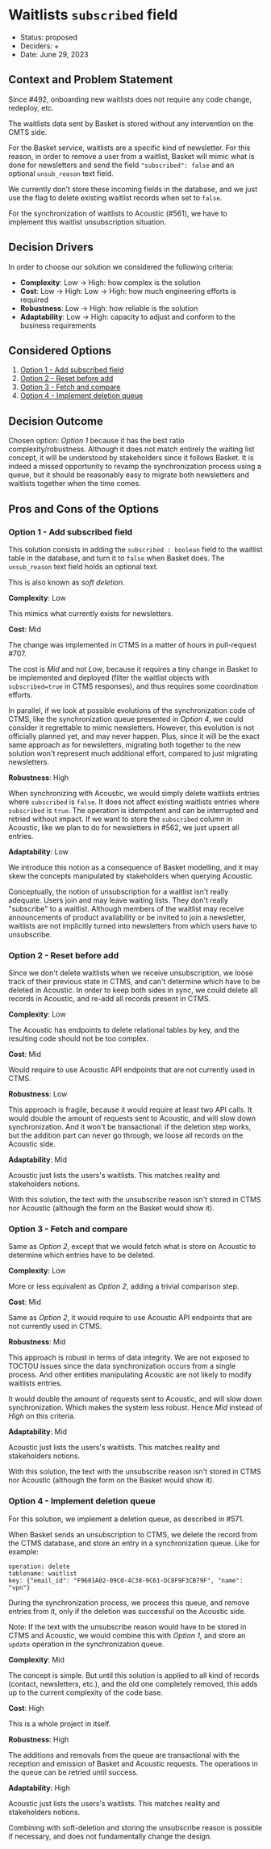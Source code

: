 # Waitlists `subscribed` field

* Status: proposed
* Deciders: <CTMS stakeholders> + <Basket stakeholders>
* Date: June 29, 2023

## Context and Problem Statement

Since #492, onboarding new waitlists does not require any code change, redeploy, etc.

The waitlists data sent by Basket is stored without any intervention on the CMTS side.

For the Basket service, waitlists are a specific kind of newsletter. For this reason, in order to remove a user from a waitlist, Basket will mimic what is done for newsletters and send the field `"subscribed": false` and an optional `unsub_reason` text field.

We currently don't store these incoming fields in the database, and we just use the flag to delete existing waitlist records when set to `false`.

For the synchronization of waitlists to Acoustic (#561), we have to implement this waitlist unsubscription situation.


## Decision Drivers

In order to choose our solution we considered the following criteria:

- **Complexity**: Low → High: how complex is the solution
- **Cost**: Low → High: Low → High: how much engineering efforts is required
- **Robustness**: Low → High: how reliable is the solution
- **Adaptability**: Low → High: capacity to adjust and conform to the business requirements


## Considered Options

1. [Option 1 - Add subscribed field](#option-1---add-subscribed-field)
2. [Option 2 - Reset before add](#option-2---reset-before-add)
3. [Option 3 - Fetch and compare](#option-3--fetch-and-compare)
4. [Option 4 - Implement deletion queue](#option-3---implement-deletion-queue)

## Decision Outcome

Chosen option: *Option 1* because it has the best ratio complexity/robustness. Although it does not match entirely the waiting list concept, it will be understood by stakeholders since it follows Basket. It is indeed a missed opportunity to revamp the synchronization process using a queue, but it should be reasonably easy to migrate both newsletters and waitlists together when the time comes.

## Pros and Cons of the Options

### Option 1 - Add subscribed field

This solution consists in adding the `subscribed : boolean` field to the waitlist table in the database, and turn it to `false` when Basket does. The `unsub_reason` text field holds an optional text.

This is also known as *soft deletion*.

**Complexity**: Low

This mimics what currently exists for newsletters.

**Cost**: Mid

The change was implemented in CTMS in a matter of hours in pull-request #707.

The cost is *Mid* and not *Low*, because it requires a tiny change in Basket to be implemented and deployed (filter the waitlist objects with `subscribed=true` in CTMS responses), and thus requires some coordination efforts.

In parallel, if we look at possible evolutions of the synchronization code of CTMS, like the synchronization queue presented in *Option 4*, we could consider it regrettable to mimic newsletters. However, this evolution is not officially planned yet, and may never happen. Plus, since it will be the exact same approach as for newsletters, migrating both together to the new solution won't represent much additional effort, compared to just migrating newsletters.

**Robustness**: High

When synchronizing with Acoustic, we would simply delete waitlists entries where `subscribed` is `false`. It does not affect existing waitlists entries where `subscribed` is `true`. The operation is idempotent and can be interrupted and retried without impact.
If we want to store the `subscribed` column in Acoustic, like we plan to do for newsletters in #562, we just upsert all entries.

**Adaptability**: Low

We introduce this notion as a consequence of Basket modelling, and it may skew the concepts manipulated by stakeholders when querying Acoustic.

Conceptually, the notion of unsubscription for a waitlist isn't really adequate. Users join and may leave waiting lists. They don't really "subscribe" to a waitlist.
Although members of the waitlist may receive announcements of product availability or be invited to join a newsletter, waitlists are not implicitly turned into newsletters from which users have to unsubscribe.

### Option 2 - Reset before add

Since we don't delete waitlists when we receive unsubscription, we loose track of their previous state in CTMS, and can't determine which have to be deleted in Acoustic. In order to keep both sides in sync, we could delete all records in Acoustic, and re-add all records present in CTMS.

**Complexity**: Low

The Acoustic has endpoints to delete relational tables by key, and the resulting code should not be too complex.

**Cost**: Mid

Would require to use Acoustic API endpoints that are not currently used in CTMS.

**Robustness**: Low

This approach is fragile, because it would require at least two API calls.
It would double the amount of requests sent to Acoustic, and will slow down synchronization.
And it won't be transactional: if the deletion step works, but the addition part can never go through, we loose all records on the Acoustic side.

**Adaptability**: Mid

Acoustic just lists the users's waitlists. This matches reality and stakeholders notions.

With this solution, the text with the unsubscribe reason isn't stored in CTMS nor Acoustic (although the form on the Basket would show it).

### Option 3 - Fetch and compare

Same as *Option 2*, except that we would fetch what is store on Acoustic to determine which entries have to be deleted.

**Complexity**: Low

More or less equivalent as *Option 2*, adding a trivial comparison step.

**Cost**: Mid

Same as *Option 2*, it would require to use Acoustic API endpoints that are not currently used in CTMS.

**Robustness**: Mid

This approach is robust in terms of data integrity. We are not exposed to TOCTOU issues since the data synchronization occurs from a single process. And other entities manipulating Acoustic are not likely to modify waitlists entries.

It would double the amount of requests sent to Acoustic, and will slow down synchronization. Which makes the system less robust. Hence *Mid* instead of *High* on this criteria.

**Adaptability**: Mid

Acoustic just lists the users's waitlists. This matches reality and stakeholders notions.

With this solution, the text with the unsubscribe reason isn't stored in CTMS nor Acoustic (although the form on the Basket would show it).

### Option 4 - Implement deletion queue

For this solution, we implement a deletion queue, as described in #571.

When Basket sends an unsubscription to CTMS, we delete the record from the CTMS database, and store an entry in a synchronization queue. Like for example:

```
operation: delete
tablename: waitlist
key: {"email_id": "F9601A02-09C0-4C38-9C61-DC8F9F3CB79F", "name": "vpn"}
```

During the synchronization process, we process this queue, and remove entries from it, only if the deletion was successful on the Acoustic side.

Note: If the text with the unsubscribe reason would have to be stored in CTMS and Acoustic, we would combine this with *Option 1*, and store an `update` operation in the synchronization queue.

**Complexity**: Mid

The concept is simple. But until this solution is applied to all kind of records (contact, newsletters, etc.), and the old one completely removed, this adds up to the current complexity of the code base.

**Cost**: High

This is a whole project in itself.

**Robustness**: High

The additions and removals from the queue are transactional with the reception and emission of Basket and Acoustic requests. The operations in the queue can be retried until success.

**Adaptability**: High

Acoustic just lists the users's waitlists. This matches reality and stakeholders notions.

Combining with soft-deletion and storing the unsubscribe reason is possible if necessary, and does not fundamentally change the design.
